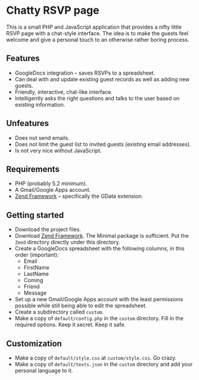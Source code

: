 # Chatty RSVP page

This is a small PHP and JavaScript application that provides a nifty little RSVP page with a chat-style interface. The idea is to make the guests feel welcome and give a personal touch to an otherwise rather boring process.

## Features

* GoogleDocs integration – saves RSVPs to a spreadsheet.
* Can deal with and update existing guest records as well as adding new guests.
* Friendly, interactive, chat-like interface.
* Intelligently asks the right questions and talks to the user based on existing information.

## Unfeatures

* Does not send emails.
* Does not limit the guest list to invited guests (existing email addresses).
* Is not very nice without JavaScript.

## Requirements

* PHP (probably 5.2 minimum).
* A Gmail/Google Apps account.
* [Zend Framework](http://framework.zend.com/) – specifically the GData extension.

## Getting started

* Download the project files.
* Download [Zend Framework](http://framework.zend.com/download/current/). The Minimal package is sufficient. Put the `Zend` directory directly under this directory.
* Create a GoogleDocs spreadsheet with the following columns, in this order (important):
  * Email
  * FirstName
  * LastName
  * Coming
  * Friend
  * Message
* Set up a new Gmail/Google Apps account with the least permissions possible while still being able to edit the spreadsheet.
* Create a subdirectory called `custom`.
* Make a copy of `default/config.php` in the `custom` directory. Fill in the required options. Keep it secret. Keep it safe.

## Customization

* Make a copy of `default/style.css` at `custom/style.css`. Go crazy.
* Make a copy of `default/texts.json` in the `custom` directory and add your personal language to it.
